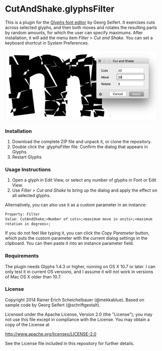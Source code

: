 # CutAndShake.glyphsFilter

This is a plugin for the [Glyphs font editor](http://glyphsapp.com/) by Georg Seifert.
It exercises cuts across selected glyphs, and then both moves and rotates the resulting parts by random amounts, for which the user can specify maximums. After installation, it will add the menu item *Filter > Cut and Shake*. You can set a keyboard shortcut in System Preferences.

![Cutting and shaking a lowercase m.](CutAndShake.png "Cut and Shake")

### Installation

1. Download the complete ZIP file and unpack it, or clone the repository.
2. Double click the .glyphsFilter file. Confirm the dialog that appears in Glyphs.
3. Restart Glyphs

### Usage Instructions

1. Open a glyph in Edit View, or select any number of glyphs in Font or Edit View.
2. Use *Filter > Cut and Shake* to bring up the dialog and apply the effect on all selected glyphs.

Alternatively, you can also use it as a custom parameter in an instance:

	Property: Filter
	Value: CutAndShake;<Number of cuts>;<maximum move in units>;<maximum rotation in degrees>;

If you do not feel like typing it, you can click the *Copy Parameter* button, which puts the custom parameter with the current dialog settings in the clipboard. You can then paste it into an instance parameter field.

### Requirements

The plugin needs Glyphs 1.4.3 or higher, running on OS X 10.7 or later. I can only test it in current OS versions, and I assume it will not work in versions of Mac OS X older than 10.7.

### License

Copyright 2014 Rainer Erich Scheichelbauer (@mekkablue).
Based on sample code by Georg Seifert (@schriftgestalt).

Licensed under the Apache License, Version 2.0 (the "License");
you may not use this file except in compliance with the License.
You may obtain a copy of the License at

http://www.apache.org/licenses/LICENSE-2.0

See the License file included in this repository for further details.
